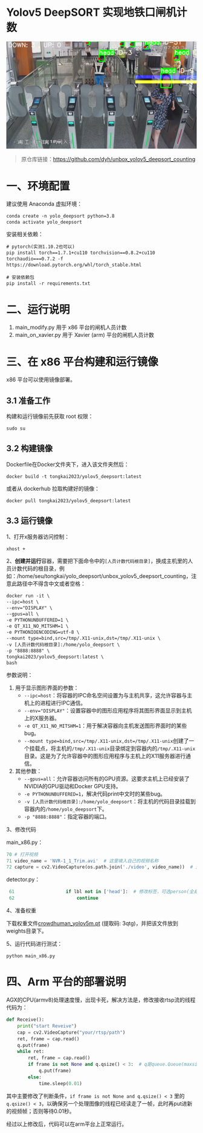 # Yolov5 DeepSORT 实现地铁口闸机计数

![Pasted image 20230718172020](assets/Pasted-image-20230718172020.png)

> 原仓库链接：https://github.com/dyh/unbox_yolov5_deepsort_counting

# 一、环境配置

建议使用 Anaconda 虚拟环境：

```shell
conda create -n yolo_deepsort python=3.8 
conda activate yolo_deepsort
```

安装相关依赖：

```shell
# pytorch(实测1.10.2也可以)
pip install torch==1.7.1+cu110 torchvision==0.8.2+cu110 torchaudio===0.7.2 -f https://download.pytorch.org/whl/torch_stable.html

# 安装依赖包
pip install -r requirements.txt
```

# 二、运行说明

1. main_modify.py 用于 x86 平台的闸机人员计数
2. main_on_xavier.py 用于 Xavier (arm) 平台的闸机人员计数

# 三、在 x86 平台构建和运行镜像

x86 平台可以使用镜像部署。

## 3.1 准备工作

构建和运行镜像前先获取 root 权限：

```shell
sudo su
```
## 3.2 构建镜像

Dockerfile在Docker文件夹下，进入该文件夹然后：
```shell
docker build -t tongkai2023/yolov5_deepsort:latest
```
或者从 dockerhub 拉取构建好的镜像：
```shell
docker pull tongkai2023/yolov5_deepsort:latest
```
## 3.3 运行镜像

1、打开x服务器访问控制：

```shell
xhost +
```
2、**创建并运行**容器，需要把下面命令中的`[人员计数代码根目录]`，换成主机里的人员计数代码的根目录，例如：/home/seu/tongkai/yolo_deepsort/unbox_yolov5_deepsort_counting，注意此路径中不得含中文或者空格：

```shell
docker run -it \
--ipc=host \
--env="DISPLAY" \
--gpus=all \
-e PYTHONUNBUFFERED=1 \
-e QT_X11_NO_MITSHM=1 \
-e PYTHONIOENCODING=utf-8 \
--mount type=bind,src=/tmp/.X11-unix,dst=/tmp/.X11-unix \
-v [人员计数代码根目录]:/home/yolo_deepsort \
-p "8888:8888" \
tongkai2023/yolov5_deepsort:latest \
bash
```
参数说明：
1. 用于显示图形界面的参数：
	- `--ipc=host`：将容器的IPC命名空间设置为与主机共享，这允许容器与主机上的进程进行IPC通信。
	- `--env="DISPLAY"`：设置容器中的图形应用程序将其图形界面显示到主机上的X服务器。
	- `-e QT_X11_NO_MITSHM=1`：用于解决容器向主机发送图形界面时的某些bug。
	- `--mount type=bind,src=/tmp/.X11-unix,dst=/tmp/.X11-unix`创建了一个挂载点，将主机的`/tmp/.X11-unix`目录绑定到容器内的`/tmp/.X11-unix`目录。这是为了允许容器中的图形应用程序与主机上的X11服务器进行通信。
2. 其他参数：
	- `--gpus=all`：允许容器访问所有的GPU资源。这要求主机上已经安装了NVIDIA的GPU驱动和Docker GPU支持。
	- `-e PYTHONUNBUFFERED=1`，解决代码print中文时的某些bug。
	- `-v [人员计数代码根目录]:/home/yolo_deepsort`：将主机的代码目录挂载到容器内的`/home/yolo_deepsort`下。
	- `-p "8888:8888"`：指定容器的端口。

3、修改代码

main_x86.py：

```python
70 # 打开视频
71 video_name = 'NVR-1_1_Trim.avi'  # 这里填入自己的视频名称
72 capture = cv2.VideoCapture(os.path.join('./video', video_name))  # 这里填入视频的文件夹位置
```

detector.py：

```python
 61                   if lbl not in ['head']:  # 修改标签，可选person(全身), head(头部)
 62                       continue
```

4、准备权重

下载权重文件[crowdhuman_yolov5m.pt](https://pan.baidu.com/s/1JB2JBQM8_iPq936xAKdQPg?pwd=3qtg) (提取码: 3qtg)，并把该文件放到 weights目录下。

5、运行代码进行测试：

```shell
python main_x86.py
```

# 四、Arm 平台的部署说明

AGX的CPU(armv8)处理速度慢，出现卡死，解决方法是，修改接收rtsp流的线程代码为：
```python
def Receive():
    print("start Reveive")
    cap = cv2.VideoCapture("your/rtsp/path")
    ret, frame = cap.read()
    q.put(frame)
    while ret:
        ret, frame = cap.read()
        if frame is not None and q.qsize() < 3:  # q是queue.Queue(maxsize=3)，如果队列长度小于三，说明另一个线程读取完毕
            q.put(frame)
        else:
            time.sleep(0.01)
```

其中主要修改了判断条件，`if frame is not None and q.qsize() < 3` 里的 `q.qsize() < 3`，以确保另一个处理图像的线程已经读走了一帧，此时再put进新的视频帧；否则等待0.01秒。

经过以上修改后，代码可以在arm平台上正常运行。